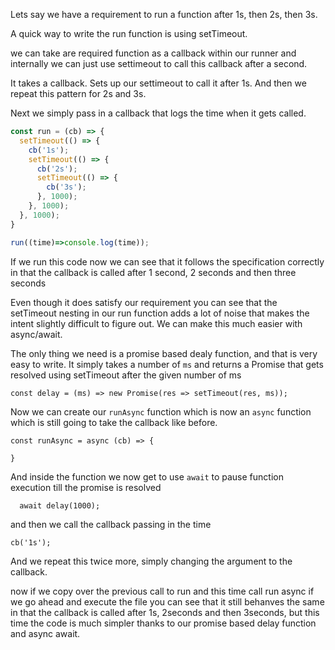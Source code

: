Lets say we have a requirement to run a function after 1s, then 2s, then 3s. 

A quick way to write the run function is using  setTimeout. 

we can take are required function as a callback within our runner and internally we can just use settimeout to call this callback after a second.

It takes a callback. Sets up our settimeout to call it after 1s. And then we repeat this pattern for 2s and 3s. 

Next we simply pass in a callback that logs the time when it gets called.

```ts
const run = (cb) => {
  setTimeout(() => {
    cb('1s');
    setTimeout(() => {
      cb('2s');
      setTimeout(() => {
        cb('3s');
      }, 1000);
    }, 1000);
  }, 1000);
}

run((time)=>console.log(time));
```

If we run this code now we can see that it follows the specification correctly in that the callback is called after 1 second, 2 seconds  and then three seconds


Even though it does satisfy our requirement you can see that the setTimeout nesting in our run function adds a lot of noise that makes the intent slightly difficult to figure out. We can make this much easier with async/await. 

The only thing we need is a promise based dealy function, and that is very easy to write. It simply takes a number of `ms` and returns a Promise that gets resolved using setTimeout after the given number of ms

```
const delay = (ms) => new Promise(res => setTimeout(res, ms));
```

Now we can create our `runAsync` function which is now an `async` function which is still going to take the callback like before. 

```
const runAsync = async (cb) => {
 
}
```

And inside the function we now get to use `await` to pause function execution till the promise is resolved

```
  await delay(1000);
```

and then we call the callback passing in the time 

```
cb('1s');
```

And we repeat this twice more, simply changing the argument to the callback. 


now if we copy over the previous call to run and this time call run async if we go ahead and execute the file you can see that it still behanves the same in that the callback is called after 1s, 2seconds and then 3seconds, but this time the code is much simpler thanks to our promise based delay function and async await. 
